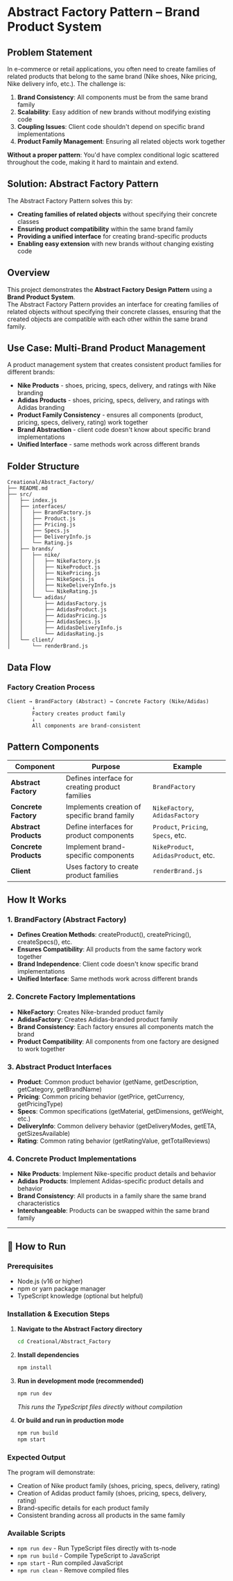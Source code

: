 # Abstract Factory Pattern – Brand Product System

## Problem Statement
In e-commerce or retail applications, you often need to create families of related products that belong to the same brand (Nike shoes, Nike pricing, Nike delivery info, etc.). The challenge is:

1. **Brand Consistency**: All components must be from the same brand family
2. **Scalability**: Easy addition of new brands without modifying existing code
3. **Coupling Issues**: Client code shouldn't depend on specific brand implementations
4. **Product Family Management**: Ensuring all related objects work together

**Without a proper pattern**: You'd have complex conditional logic scattered throughout the code, making it hard to maintain and extend.

## Solution: Abstract Factory Pattern
The Abstract Factory Pattern solves this by:
- **Creating families of related objects** without specifying their concrete classes
- **Ensuring product compatibility** within the same brand family
- **Providing a unified interface** for creating brand-specific products
- **Enabling easy extension** with new brands without changing existing code

## Overview
This project demonstrates the **Abstract Factory Design Pattern** using a **Brand Product System**.  
The Abstract Factory Pattern provides an interface for creating families of related objects without specifying their concrete classes, ensuring that the created objects are compatible with each other within the same brand family.

## Use Case: Multi-Brand Product Management
A product management system that creates consistent product families for different brands:
- **Nike Products** - shoes, pricing, specs, delivery, and ratings with Nike branding
- **Adidas Products** - shoes, pricing, specs, delivery, and ratings with Adidas branding
- **Product Family Consistency** - ensures all components (product, pricing, specs, delivery, rating) work together
- **Brand Abstraction** - client code doesn't know about specific brand implementations
- **Unified Interface** - same methods work across different brands

## Folder Structure
```
Creational/Abstract_Factory/
├── README.md                           
├── src/                                
│   ├── index.js                        
│   ├── interfaces/                     
│   │   ├── BrandFactory.js             
│   │   ├── Product.js                  
│   │   ├── Pricing.js                  
│   │   ├── Specs.js                    
│   │   ├── DeliveryInfo.js             
│   │   └── Rating.js                   
│   ├── brands/                        
│   │   ├── nike/                       
│   │   │   ├── NikeFactory.js          
│   │   │   ├── NikeProduct.js          
│   │   │   ├── NikePricing.js          
│   │   │   ├── NikeSpecs.js            
│   │   │   ├── NikeDeliveryInfo.js     
│   │   │   └── NikeRating.js           
│   │   └── adidas/                     
│   │       ├── AdidasFactory.js        
│   │       ├── AdidasProduct.js        
│   │       ├── AdidasPricing.js        
│   │       ├── AdidasSpecs.js          
│   │       ├── AdidasDeliveryInfo.js   
│   │       └── AdidasRating.js         
│   └── client/                          
│       └── renderBrand.js              
```

## Data Flow

### **Factory Creation Process**
```
Client → BrandFactory (Abstract) → Concrete Factory (Nike/Adidas)
        ↓
        Factory creates product family
        ↓
        All components are brand-consistent
```

## Pattern Components

| Component | Purpose | Example |
|-----------|---------|---------|
| **Abstract Factory** | Defines interface for creating product families | `BrandFactory` |
| **Concrete Factory** | Implements creation of specific brand family | `NikeFactory`, `AdidasFactory` |
| **Abstract Products** | Define interfaces for product components | `Product`, `Pricing`, `Specs`, etc. |
| **Concrete Products** | Implement brand-specific components | `NikeProduct`, `AdidasProduct`, etc. |
| **Client** | Uses factory to create product families | `renderBrand.js` |

## How It Works

### 1. **BrandFactory (Abstract Factory)**
- **Defines Creation Methods**: createProduct(), createPricing(), createSpecs(), etc.
- **Ensures Compatibility**: All products from the same factory work together
- **Brand Independence**: Client code doesn't know specific brand implementations
- **Unified Interface**: Same methods work across different brands

### 2. **Concrete Factory Implementations**
- **NikeFactory**: Creates Nike-branded product family
- **AdidasFactory**: Creates Adidas-branded product family
- **Brand Consistency**: Each factory ensures all components match the brand
- **Product Compatibility**: All components from one factory are designed to work together

### 3. **Abstract Product Interfaces**
- **Product**: Common product behavior (getName, getDescription, getCategory, getBrandName)
- **Pricing**: Common pricing behavior (getPrice, getCurrency, getPricingType)
- **Specs**: Common specifications (getMaterial, getDimensions, getWeight, etc.)
- **DeliveryInfo**: Common delivery behavior (getDeliveryModes, getETA, getSizesAvailable)
- **Rating**: Common rating behavior (getRatingValue, getTotalReviews)

### 4. **Concrete Product Implementations**
- **Nike Products**: Implement Nike-specific product details and behavior
- **Adidas Products**: Implement Adidas-specific product details and behavior
- **Brand Consistency**: All products in a family share the same brand characteristics
- **Interchangeable**: Products can be swapped within the same brand family

---

## 🚀 How to Run

### Prerequisites
- Node.js (v16 or higher)
- npm or yarn package manager
- TypeScript knowledge (optional but helpful)

### Installation & Execution Steps

1. **Navigate to the Abstract Factory directory**
   ```bash
   cd Creational/Abstract_Factory
   ```

2. **Install dependencies**
   ```bash
   npm install
   ```

3. **Run in development mode (recommended)**
   ```bash
   npm run dev
   ```
   *This runs the TypeScript files directly without compilation*

4. **Or build and run in production mode**
   ```bash
   npm run build
   npm start
   ```

### Expected Output
The program will demonstrate:
- Creation of Nike product family (shoes, pricing, specs, delivery, rating)
- Creation of Adidas product family (shoes, pricing, specs, delivery, rating)
- Brand-specific details for each product family
- Consistent branding across all products in the same family

### Available Scripts
- `npm run dev` - Run TypeScript files directly with ts-node
- `npm run build` - Compile TypeScript to JavaScript
- `npm start` - Run compiled JavaScript
- `npm run clean` - Remove compiled files
